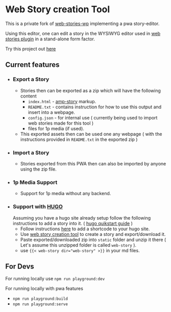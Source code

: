 # Web Story creation Tool

This is a private fork of [web-stories-wp](https://github.com/google/web-stories-wp) implementing a pwa story-editor.

Using this editor, one can edit a story in the WYSIWYG editor used in [web stories plugin](https://github.com/google/web-stories-wp) in a stand-alone form factor.

Try this project out [here](https://web-story-creation-tool.rt.gw)

## Current features 
- ### Export a Story
  - Stories then can be exported as a zip which will have the following content
    - `index.html`  - [amp-story](https://amp.dev/about/stories/) markup.
    - `README.txt`  - contains instruction for how to use this output and insert into a webpage.
    - `config.json` - for internal use ( currently being used to import web stories made for this tool )
    - files for 1p media (if used).
  - This exported assets then can be used one any webpage ( with the instructions provided in `README.txt` in the exported zip ) 
- ### Import a Story
  - Stories exported from this PWA then can also be imported by anyone using the zip file.
- ### 1p Media Support
  - Support for 1p media without any backend.
- ### Support with [HUGO](https://gohugo.io/) 
  Assuming you have a hugo site already setup follow the following instructions to add a story into it. ( [hugo quikstart guide](https://gohugo.io/getting-started/quick-start/) )
  - Follow instructions [here](https://gist.github.com/codingcarrots20/2be409105bce5cbc73b5f8184a730078) to add a shortcode to your hugo site.
  - Use [web story creation tool](https://web-story-creation-tool.rt.gw) to create a story and export/download it.
  - Paste exported/downloaded zip into `static` folder and unzip it there ( Let's assume this unzipped folder is called `web-story` ).
  - use `{{< web-story dir="web-story" >}}` in your md files.

## For Devs

For running locally use `npm run playground:dev`

For running locally with pwa features
- `npm run playground:build`
- `npm run playground:serve`

